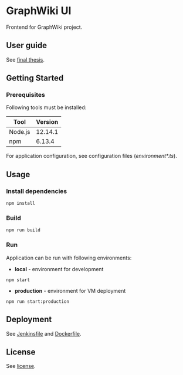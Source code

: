 # GraphWiki UI

Frontend for GraphWiki project. 



## User guide
See [final thesis](https://alfresco.fit.cvut.cz/share/proxy/alfresco/api/node/content/workspace/SpacesStore/42d34558-b22b-46b1-b418-6bc430e25b01).



## Getting Started

### Prerequisites
Following tools must be installed:

| Tool | Version |
| ------------- | ------------- |
| Node.js | 12.14.1 |
| npm | 6.13.4 |

For application configuration, see configuration files (*environment\*.ts*).



## Usage

### Install dependencies
```
npm install
```

### Build
```
npm run build
```

### Run
Application can be run with following environments:
* **local** - environment for development
```
npm start
```

* **production** - environment for VM deployment  
```
npm run start:production
```



## Deployment
See [Jenkinsfile](./Jenkinsfile) and [Dockerfile](./Dockerfile).



## License
See [license](./LICENSE).
